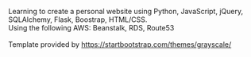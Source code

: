 Learning to create a personal website using Python, JavaScript, jQuery, SQLAlchemy, Flask, Boostrap, HTML/CSS. <br/>
Using the following AWS: Beanstalk, RDS, Route53 <br/>
<br/>
Template provided by https://startbootstrap.com/themes/grayscale/ 
